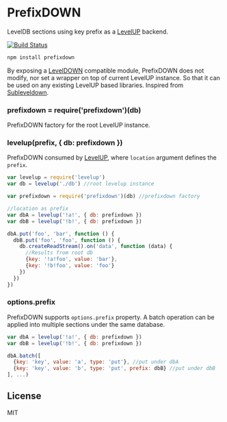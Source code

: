 # PrefixDOWN

LevelDB sections using key prefix as a [LevelUP](https://github.com/Level/levelup) backend.

[![Build Status](https://travis-ci.org/cshum/prefixdown.svg?branch=master)](https://travis-ci.org/cshum/prefixdown)

```bash
npm install prefixdown
```

By exposing a [LevelDOWN](https://github.com/Level/abstract-leveldown) compatible module, PrefixDOWN does not modify, nor set a wrapper on top of current LevelUP instance. 
So that it can be used on any existing LevelUP based libraries.
Inspired from [Subleveldown](https://github.com/mafintosh/subleveldown). 

### prefixdown = require('prefixdown')(db)
PrefixDOWN factory for the root LevelUP instance.
### levelup(prefix, { db: prefixdown })
PrefixDOWN consumed by [LevelUP](https://github.com/Level/levelup#ctor), where `location` argument defines the `prefix`.

```js
var levelup = require('levelup')
var db = levelup('./db') //root levelup instance

var prefixdown = require('prefixdown')(db) //prefixdown factory

//location as prefix
var dbA = levelup('!a!', { db: prefixdown })
var dbB = levelup('!b!', { db: prefixdown })

dbA.put('foo', 'bar', function () {
  dbB.put('foo', 'foo', function () {
    db.createReadStream().on('data', function (data) {
      //Results from root db
      {key: '!a!foo', value: 'bar'}, 
      {key: '!b!foo', value: 'foo'}
    })
  })
})

```

### options.prefix
PrefixDOWN supports `options.prefix` property. A batch operation can be applied into multiple sections under the same database.

```js
var dbA = levelup('!a!', { db: prefixdown })
var dbB = levelup('!b!', { db: prefixdown })

dbA.batch([
  {key: 'key', value: 'a', type: 'put'}, //put under dbA
  {key: 'key', value: 'b', type: 'put', prefix: dbB} //put under dbB
], ...)
```

## License

MIT
